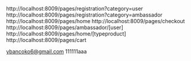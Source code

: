 http://localhost:8009/pages/registration?category=user
http://localhost:8009/pages/registration?category=ambassador
http://localhost:8009/pages/home
http://localhost:8009/pages/checkout
http://localhost:8009/pages/ambassador/[user]
http://localhost:8009/pages/home/[typeproduct]
http://localhost:8009/pages/cart

ybancoko6@gmail.com
111111aaa


